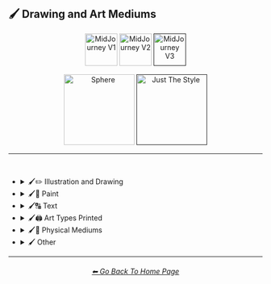 <h2>🖌 Drawing and Art Mediums</h2>

<div align="center">

[<img src="https://github.com/willwulfken/MidJourney-Styles-and-Keywords-Reference/blob/main/Images/Repo_Parts/Buttons/version_button/button_version_MJV1_inactive.png?raw=true" alt="MidJourney V1" height="64" />](https://github.com/willwulfken/MidJourney-Styles-and-Keywords-Reference/blob/main/Pages/MJ_V1/Style_Pages/Drawing_and_Art_Mediums.md)
[<img src="https://github.com/willwulfken/MidJourney-Styles-and-Keywords-Reference/blob/main/Images/Repo_Parts/Buttons/version_button/button_version_MJV2_inactive.png?raw=true" alt="MidJourney V2" height="64" />](https://github.com/willwulfken/MidJourney-Styles-and-Keywords-Reference/blob/main/Pages/MJ_V2/Style_Pages/Drawing_and_Art_Mediums.md)
[<img src="https://github.com/willwulfken/MidJourney-Styles-and-Keywords-Reference/blob/main/Images/Repo_Parts/Buttons/version_button/button_version_MJV3_active.png?raw=true" alt="MidJourney V3" height="64" />]()

[<img src="https://github.com/willwulfken/MidJourney-Styles-and-Keywords-Reference/blob/main/Images/Repo_Parts/Buttons/image_type_button/button_sphere_inactive.png?raw=true" alt="Sphere" width="140.5" />](https://github.com/willwulfken/MidJourney-Styles-and-Keywords-Reference/blob/main/Pages/MJ_V3/Style_Pages/Drawing_and_Art_Mediums.md)
[<img src="https://github.com/willwulfken/MidJourney-Styles-and-Keywords-Reference/blob/main/Images/Repo_Parts/Buttons/image_type_button/button_just_the_style_active.png?raw=true" alt="Just The Style" width="140.5" />]()

</div>

<hr>
<br>


- <details><summary>🖌✏ Illustration and Drawing</summary><p>

  - <details><summary>🖌🖼 Drawing Types</summary><p><div align="center">

	| Sketch | Drawing | Doodle |
	| :-: | :-: | :-: |
	| <img src="https://github.com/willwulfken/MidJourney-Styles-and-Keywords-Reference/blob/main/Images/MJ_V3/MidJourney_Styles/Drawing_and_Art_Mediums/Drawing.png?raw=true" width="256" /> | <img src="https://github.com/willwulfken/MidJourney-Styles-and-Keywords-Reference/blob/main/Images/MJ_V3/MidJourney_Styles/Drawing_and_Art_Mediums/Sketch.png?raw=true" width="256" /> | <img src="https://github.com/willwulfken/MidJourney-Styles-and-Keywords-Reference/blob/main/Images/MJ_V3/MidJourney_Styles/Drawing_and_Art_Mediums/Doodle.png?raw=true" width="256" /> |
	
	<br>

	| Hand-Drawn | Hand-Written | Children’s Drawing |
	| :-: | :-: | :-: |
	| <img src="https://github.com/willwulfken/MidJourney-Styles-and-Keywords-Reference/blob/main/Images/MJ_V3/MidJourney_Styles/Drawing_and_Art_Mediums/Hand-Drawn.png?raw=true" width="256" /> | <img src="https://github.com/willwulfken/MidJourney-Styles-and-Keywords-Reference/blob/main/Images/MJ_V3/MidJourney_Styles/Wave_10/Hand-Written.png?raw=true" width="256" /> | <img src="https://github.com/willwulfken/MidJourney-Styles-and-Keywords-Reference/blob/main/Images/MJ_V3/MidJourney_Styles/Drawing_and_Art_Mediums/Childrens_Drawing.png?raw=true" width="256" /> |
	
	<br>

	| Masterpiece |
	| :-: |
	| <img src="https://github.com/willwulfken/MidJourney-Styles-and-Keywords-Reference/blob/main/Images/MJ_V3/MidJourney_Styles/Drawing_and_Art_Mediums/Masterpiece.png?raw=true" width="256" /> |

	<br>

	| Dot Art | Pointillism | Stipple |
	| :-: | :-: | :-: |
	| <img src="https://github.com/willwulfken/MidJourney-Styles-and-Keywords-Reference/blob/main/Images/MJ_V3/MidJourney_Styles/Drawing_and_Art_Mediums/Dot_Art.png?raw=true" width="256" /> | <img src="https://github.com/willwulfken/MidJourney-Styles-and-Keywords-Reference/blob/main/Images/MJ_V3/MidJourney_Styles/Drawing_and_Art_Mediums/Pointillism.png?raw=true" width="256" /> | <img src="https://github.com/willwulfken/MidJourney-Styles-and-Keywords-Reference/blob/main/Images/MJ_V3/MidJourney_Styles/Drawing_and_Art_Mediums/Stipple.png?raw=true" width="256" /> |
	
	<br>

	| Line Art | Crosshatch |
	| :-: | :-: |
	| <img src="https://github.com/willwulfken/MidJourney-Styles-and-Keywords-Reference/blob/main/Images/MJ_V3/MidJourney_Styles/Drawing_and_Art_Mediums/Line_Art.png?raw=true" width="256" /> | <img src="https://github.com/willwulfken/MidJourney-Styles-and-Keywords-Reference/blob/main/Images/MJ_V3/MidJourney_Styles/Drawing_and_Art_Mediums/Crosshatch.png?raw=true" width="256" /> |
	
	<br>

	| Figure Drawing | Caricature |
	| :-: | :-: |
	| <img src="https://github.com/willwulfken/MidJourney-Styles-and-Keywords-Reference/blob/main/Images/MJ_V3/MidJourney_Styles/Drawing_and_Art_Mediums/Figure_drawing.png?raw=true" width="256" /> | <img src="https://github.com/willwulfken/MidJourney-Styles-and-Keywords-Reference/blob/main/Images/MJ_V3/MidJourney_Styles/Wave_11/Caricature.png?raw=true" width="256" /> |

	<br>

	| Illustration | Storybook Illustration | Illustrated-Booklet |
	| :-: | :-: | :-: |
	| <img src="https://github.com/willwulfken/MidJourney-Styles-and-Keywords-Reference/blob/main/Images/MJ_V3/MidJourney_Styles/Drawing_and_Art_Mediums/Illustration.png?raw=true" width="256" /> | <img src="https://github.com/willwulfken/MidJourney-Styles-and-Keywords-Reference/blob/main/Images/MJ_V3/MidJourney_Styles/Drawing_and_Art_Mediums/Storybook_Illustration.png?raw=true" width="256" /> | <img src="https://github.com/willwulfken/MidJourney-Styles-and-Keywords-Reference/blob/main/Images/MJ_V3/MidJourney_Styles/Drawing_and_Art_Mediums/Illustrated-Booklet.png?raw=true" width="256" /> |

	<br>

	| Whimsical Illustration |
	| :-: |
	| <img src="https://github.com/willwulfken/MidJourney-Styles-and-Keywords-Reference/blob/main/Images/MJ_V3/MidJourney_Styles/Wave_10/Whimsical_Illustration.png?raw=true" width="256" /> |
	
	<br>

	| Assembly Drawing | Anatomical Drawing | Illuminated Manuscript |
	| :-: | :-: | :-: |
	| <img src="https://github.com/willwulfken/MidJourney-Styles-and-Keywords-Reference/blob/main/Images/MJ_V3/MidJourney_Styles/Drawing_and_Art_Mediums/Assembly_Drawing.png?raw=true" width="256" /> | <img src="https://github.com/willwulfken/MidJourney-Styles-and-Keywords-Reference/blob/main/Images/MJ_V3/MidJourney_Styles/Drawing_and_Art_Mediums/Anatomical_Drawing.png?raw=true" width="256" /> | <img src="https://github.com/willwulfken/MidJourney-Styles-and-Keywords-Reference/blob/main/Images/MJ_V3/MidJourney_Styles/Drawing_and_Art_Mediums/Illuminated_Manuscript.png?raw=true" width="256" /> |
	
	<br>

	| Visual Novel | Graphic Novel | Cartographic |
	| :-: | :-: | :-: |
	| <img src="https://github.com/willwulfken/MidJourney-Styles-and-Keywords-Reference/blob/main/Images/MJ_V3/MidJourney_Styles/Drawing_and_Art_Mediums/Visual_Novel.png?raw=true" width="256" /> | <img src="https://github.com/willwulfken/MidJourney-Styles-and-Keywords-Reference/blob/main/Images/MJ_V3/MidJourney_Styles/Drawing_and_Art_Mediums/Graphic_Novel.png?raw=true" width="256" /> | <img src="https://github.com/willwulfken/MidJourney-Styles-and-Keywords-Reference/blob/main/Images/MJ_V3/MidJourney_Styles/Drawing_and_Art_Mediums/Cartographic.png?raw=true" width="256" /> |

	</div></p></details>


  - <details><summary>🖌✏ Pencil and Graphite</summary><p><div align="center">

	| Pencil Art | Graphite | Charcoal Art |
	| :-: | :-: | :-: |
	| <img src="https://github.com/willwulfken/MidJourney-Styles-and-Keywords-Reference/blob/main/Images/MJ_V3/MidJourney_Styles/Drawing_and_Art_Mediums/Pencil_Art.png?raw=true" width="256" /> | <img src="https://github.com/willwulfken/MidJourney-Styles-and-Keywords-Reference/blob/main/Images/MJ_V3/MidJourney_Styles/Drawing_and_Art_Mediums/Graphite.png?raw=true" width="256" /> | <img src="https://github.com/willwulfken/MidJourney-Styles-and-Keywords-Reference/blob/main/Images/MJ_V3/MidJourney_Styles/Drawing_and_Art_Mediums/Charcoal_Art.png?raw=true" width="256" /> |
	
	<br>
	
	| Colored Pencil | Grease Pencil |
	| :-: | :-: |
	| <img src="https://github.com/willwulfken/MidJourney-Styles-and-Keywords-Reference/blob/main/Images/MJ_V3/MidJourney_Styles/Drawing_and_Art_Mediums/Colored_Pencil.png?raw=true" width="256" /> | <img src="https://github.com/willwulfken/MidJourney-Styles-and-Keywords-Reference/blob/main/Images/MJ_V3/MidJourney_Styles/Wave_11/Grease_Pencil.png?raw=true" width="256" /> |

	</div></p></details>


  - <details><summary>🖌🖊 Ink</summary><p><div align="center">

	| Ink | Calligraphy | Ballpoint Pen |
	| :-: | :-: | :-: |
	| <img src="https://github.com/willwulfken/MidJourney-Styles-and-Keywords-Reference/blob/main/Images/MJ_V3/MidJourney_Styles/Drawing_and_Art_Mediums/Ink.png?raw=true" width="256" /> | <img src="https://github.com/willwulfken/MidJourney-Styles-and-Keywords-Reference/blob/main/Images/MJ_V3/MidJourney_Styles/Drawing_and_Art_Mediums/Calligraphy.png?raw=true" width="256" /> | <img src="https://github.com/willwulfken/MidJourney-Styles-and-Keywords-Reference/blob/main/Images/MJ_V3/MidJourney_Styles/Drawing_and_Art_Mediums/Ballpoint_Pen.png?raw=true" width="256" /> |
	
	<br>
	
	| Fountain Pen | Fountain Pen Art | Gel Pen |
	| :-: | :-: | :-: |
	| <img src="https://github.com/willwulfken/MidJourney-Styles-and-Keywords-Reference/blob/main/Images/MJ_V3/MidJourney_Styles/Drawing_and_Art_Mediums/Fountain_Pen.png?raw=true" width="256" /> | <img src="https://github.com/willwulfken/MidJourney-Styles-and-Keywords-Reference/blob/main/Images/MJ_V3/MidJourney_Styles/Drawing_and_Art_Mediums/Fountain_Pen_Art.png?raw=true" width="256" /> | <img src="https://github.com/willwulfken/MidJourney-Styles-and-Keywords-Reference/blob/main/Images/MJ_V3/MidJourney_Styles/Drawing_and_Art_Mediums/Gel_Pen.png?raw=true" width="256" /> |
	
	<br>

	| Conductive Ink | Flexographic Ink |
	| :-: | :-: |
	| <img src="https://github.com/willwulfken/MidJourney-Styles-and-Keywords-Reference/blob/main/Images/MJ_V3/MidJourney_Styles/Wave_11/Conductive_Ink.png?raw=true" width="256" /> | <img src="https://github.com/willwulfken/MidJourney-Styles-and-Keywords-Reference/blob/main/Images/MJ_V3/MidJourney_Styles/Wave_11/Flexographic_Ink.png?raw=true" width="256" /> |
	
	<br>
	
	| India Ink | Iron Gall Ink |
	| :-: | :-: |
	| <img src="https://github.com/willwulfken/MidJourney-Styles-and-Keywords-Reference/blob/main/Images/MJ_V3/MidJourney_Styles/Wave_11/India_Ink.png?raw=true" width="256" /> | <img src="https://github.com/willwulfken/MidJourney-Styles-and-Keywords-Reference/blob/main/Images/MJ_V3/MidJourney_Styles/Wave_11/Iron_Gall_Ink.png?raw=true" width="256" /> |
	
	<br>
	
	| Grease Pen | Marker Art |
	| :-: | :-: |
	| <img src="https://github.com/willwulfken/MidJourney-Styles-and-Keywords-Reference/blob/main/Images/MJ_V3/MidJourney_Styles/Wave_11/Grease_Pen.png?raw=true" width="256" /> | <img src="https://github.com/willwulfken/MidJourney-Styles-and-Keywords-Reference/blob/main/Images/MJ_V3/MidJourney_Styles/Drawing_and_Art_Mediums/Marker_Art.png?raw=true" width="256" /> |

	<br>
	
	| Dry-Erase Marker | Wet-Erase Marker | Whiteboard |
	| :-: | :-: | :-: |
	| <img src="https://github.com/willwulfken/MidJourney-Styles-and-Keywords-Reference/blob/main/Images/MJ_V3/MidJourney_Styles/Drawing_and_Art_Mediums/Dry-Erase_Marker.png?raw=true" width="256" /> | <img src="https://github.com/willwulfken/MidJourney-Styles-and-Keywords-Reference/blob/main/Images/MJ_V3/MidJourney_Styles/Drawing_and_Art_Mediums/Wet-Erase_Marker.png?raw=true" width="256" /> | <img src="https://github.com/willwulfken/MidJourney-Styles-and-Keywords-Reference/blob/main/Images/MJ_V3/MidJourney_Styles/Drawing_and_Art_Mediums/Whiteboard.png?raw=true" width="256" /> |

	</div></p></details>


  - <details><summary>🖌🖍 Crayon, Chalk, and Pastel</summary><p><div align="center">

	| Crayon | Chalk | Pastel Art |
	| :-: | :-: | :-: |
	| <img src="https://github.com/willwulfken/MidJourney-Styles-and-Keywords-Reference/blob/main/Images/MJ_V3/MidJourney_Styles/Drawing_and_Art_Mediums/Crayon.png?raw=true" width="256" /> | <img src="https://github.com/willwulfken/MidJourney-Styles-and-Keywords-Reference/blob/main/Images/MJ_V3/MidJourney_Styles/Drawing_and_Art_Mediums/Chalk.png?raw=true" width="256" /> | <img src="https://github.com/willwulfken/MidJourney-Styles-and-Keywords-Reference/blob/main/Images/MJ_V3/MidJourney_Styles/Drawing_and_Art_Mediums/Pastel_Art.png?raw=true" width="256" /> |
	
	<br>
	
	| Blackboard | Chalkboard | Conte |
	| :-: | :-: | :-: |
	| <img src="https://github.com/willwulfken/MidJourney-Styles-and-Keywords-Reference/blob/main/Images/MJ_V3/MidJourney_Styles/Drawing_and_Art_Mediums/Blackboard.png?raw=true" width="256" /> | <img src="https://github.com/willwulfken/MidJourney-Styles-and-Keywords-Reference/blob/main/Images/MJ_V3/MidJourney_Styles/Drawing_and_Art_Mediums/Chalkboard.png?raw=true" width="256" /> | <img src="https://github.com/willwulfken/MidJourney-Styles-and-Keywords-Reference/blob/main/Images/MJ_V3/MidJourney_Styles/Drawing_and_Art_Mediums/Conte.png?raw=true" width="256" /> |

	</div></p></details>

  </p></details>


- <details><summary>🖌🎨 Paint</summary><p>

  - <details><summary>🖌🖼 Painting Types</summary><p><div align="center">

	| Painting | Canvas | Hard Edge Painting |
	| :-: | :-: | :-: |
	| <img src="https://github.com/willwulfken/MidJourney-Styles-and-Keywords-Reference/blob/main/Images/MJ_V3/MidJourney_Styles/Drawing_and_Art_Mediums/Painting.png?raw=true" width="256" /> | <img src="https://github.com/willwulfken/MidJourney-Styles-and-Keywords-Reference/blob/main/Images/MJ_V3/MidJourney_Styles/Drawing_and_Art_Mediums/Canvas.png?raw=true" width="256" /> | <img src="https://github.com/willwulfken/MidJourney-Styles-and-Keywords-Reference/blob/main/Images/MJ_V3/MidJourney_Styles/Drawing_and_Art_Mediums/Hard_Edge_Painting.png?raw=true" width="256" /> |
	
	<br>

	| Detailed Painting | Speedpainting | Faux Painting |
	| :-: | :-: | :-: |
	| <img src="https://github.com/willwulfken/MidJourney-Styles-and-Keywords-Reference/blob/main/Images/MJ_V3/MidJourney_Styles/Drawing_and_Art_Mediums/Detailed_Painting.png?raw=true" width="256" /> | <img src="https://github.com/willwulfken/MidJourney-Styles-and-Keywords-Reference/blob/main/Images/MJ_V3/MidJourney_Styles/Drawing_and_Art_Mediums/Speedpainting.png?raw=true" width="256" /> | <img src="https://github.com/willwulfken/MidJourney-Styles-and-Keywords-Reference/blob/main/Images/MJ_V3/MidJourney_Styles/Drawing_and_Art_Mediums/Faux_Painting.png?raw=true" width="256" /> |

	<br>

	| Color Field Painting | Still-Life | Scroll Painting |
	| :-: | :-: | :-: |
	| <img src="https://github.com/willwulfken/MidJourney-Styles-and-Keywords-Reference/blob/main/Images/MJ_V3/MidJourney_Styles/Drawing_and_Art_Mediums/Color_Field_Painting.png?raw=true" width="256" /> | <img src="https://github.com/willwulfken/MidJourney-Styles-and-Keywords-Reference/blob/main/Images/MJ_V3/MidJourney_Styles/Drawing_and_Art_Mediums/Still-Life.png?raw=true" width="256" /> | <img src="https://github.com/willwulfken/MidJourney-Styles-and-Keywords-Reference/blob/main/Images/MJ_V3/MidJourney_Styles/Drawing_and_Art_Mediums/Scroll_Painting.png?raw=true" width="256" /> |
	
	<br>

	| Fine Art | Modern Art |
	| :-: | :-: |
	| <img src="https://github.com/willwulfken/MidJourney-Styles-and-Keywords-Reference/blob/main/Images/MJ_V3/MidJourney_Styles/Drawing_and_Art_Mediums/Fine_Art.png?raw=true" width="256" /> | <img src="https://github.com/willwulfken/MidJourney-Styles-and-Keywords-Reference/blob/main/Images/MJ_V3/MidJourney_Styles/Drawing_and_Art_Mediums/Modern_Art.png?raw=true" width="256" /> |
	
		
	<br>

	| Brushwork | Paintwork |
	| :-: | :-: |
	| <img src="https://github.com/willwulfken/MidJourney-Styles-and-Keywords-Reference/blob/main/Images/MJ_V3/MidJourney_Styles/Drawing_and_Art_Mediums/Brushwork.png?raw=true" width="256" /> | <img src="https://github.com/willwulfken/MidJourney-Styles-and-Keywords-Reference/blob/main/Images/MJ_V3/MidJourney_Styles/Wave_12/Paintwork.png?raw=true" width="256" /> |

	<br>

	| Matte Painting | Encaustic Painting | Gond Painting |
	| :-: | :-: | :-: |
	| <img src="https://github.com/willwulfken/MidJourney-Styles-and-Keywords-Reference/blob/main/Images/MJ_V3/MidJourney_Styles/Wave_10/Matte_Painting.png?raw=true" width="256" /> | <img src="https://github.com/willwulfken/MidJourney-Styles-and-Keywords-Reference/blob/main/Images/MJ_V3/MidJourney_Styles/Wave_11/Encaustic_Painting.png?raw=true" width="256" /> | <img src="https://github.com/willwulfken/MidJourney-Styles-and-Keywords-Reference/blob/main/Images/MJ_V3/MidJourney_Styles/Wave_11/Gond_Painting.png?raw=true" width="256" /> |
	
	<br>

	| Chinese Painting | Ancient Roman Painting | Romanesque Painting |
	| :-: | :-: | :-: |
	| <img src="https://github.com/willwulfken/MidJourney-Styles-and-Keywords-Reference/blob/main/Images/MJ_V3/MidJourney_Styles/Drawing_and_Art_Mediums/Chinese_Painting.png?raw=true" width="256" /> | <img src="https://github.com/willwulfken/MidJourney-Styles-and-Keywords-Reference/blob/main/Images/MJ_V3/MidJourney_Styles/Wave_12/Ancient_Roman_Painting.png?raw=true" width="256" /> | <img src="https://github.com/willwulfken/MidJourney-Styles-and-Keywords-Reference/blob/main/Images/MJ_V3/MidJourney_Styles/Wave_12/Romanesque_Painting.png?raw=true" width="256" /> |

	<br>

	| Tibetan Painting | Warli Painting | Fayum Portrait |
	| :-: | :-: | :-: |
	| <img src="https://github.com/willwulfken/MidJourney-Styles-and-Keywords-Reference/blob/main/Images/MJ_V3/MidJourney_Styles/Drawing_and_Art_Mediums/Tibetan_Painting.png?raw=true" width="256" /> | <img src="https://github.com/willwulfken/MidJourney-Styles-and-Keywords-Reference/blob/main/Images/MJ_V3/MidJourney_Styles/Wave_11/Warli_Painting.png?raw=true" width="256" /> | <img src="https://github.com/willwulfken/MidJourney-Styles-and-Keywords-Reference/blob/main/Images/MJ_V3/MidJourney_Styles/Wave_12/Fayum_Portrait.png?raw=true" width="256" /> |
	
	<br>

	| Paper-Marbling | Hydro-Dipping | Hydrodipped |
	| :-: | :-: | :-: |
	| <img src="https://github.com/willwulfken/MidJourney-Styles-and-Keywords-Reference/blob/main/Images/MJ_V3/MidJourney_Styles/Drawing_and_Art_Mediums/Paper-Marbling.png?raw=true" width="256" /> | <img src="https://github.com/willwulfken/MidJourney-Styles-and-Keywords-Reference/blob/main/Images/MJ_V3/MidJourney_Styles/Drawing_and_Art_Mediums/Hydro-Dipping.png?raw=true" width="256" /> | <img src="https://github.com/willwulfken/MidJourney-Styles-and-Keywords-Reference/blob/main/Images/MJ_V3/MidJourney_Styles/Drawing_and_Art_Mediums/Hydrodipped.png?raw=true" width="256" /> |

	<br>
	
	| Artwork | Mural | Street Art |
	| :-: | :-: | :-: |
	| <img src="https://github.com/willwulfken/MidJourney-Styles-and-Keywords-Reference/blob/main/Images/MJ_V3/MidJourney_Styles/Drawing_and_Art_Mediums/Artwork.png?raw=true" width="256" /> | <img src="https://github.com/willwulfken/MidJourney-Styles-and-Keywords-Reference/blob/main/Images/MJ_V3/MidJourney_Styles/Drawing_and_Art_Mediums/Mural.png?raw=true" width="256" /> | <img src="https://github.com/willwulfken/MidJourney-Styles-and-Keywords-Reference/blob/main/Images/MJ_V3/MidJourney_Styles/Drawing_and_Art_Mediums/Street_Art.png?raw=true" width="256" /> |
	
	<br>
	
	| Cave Art | Rock Art | Sandpainting |
	| :-: | :-: | :-: |
	| <img src="https://github.com/willwulfken/MidJourney-Styles-and-Keywords-Reference/blob/main/Images/MJ_V3/MidJourney_Styles/Drawing_and_Art_Mediums/Rock_Art.png?raw=true" width="256" /> | <img src="https://github.com/willwulfken/MidJourney-Styles-and-Keywords-Reference/blob/main/Images/MJ_V3/MidJourney_Styles/Drawing_and_Art_Mediums/Cave_Art.png?raw=true" width="256" /> | <img src="https://github.com/willwulfken/MidJourney-Styles-and-Keywords-Reference/blob/main/Images/MJ_V3/MidJourney_Styles/Drawing_and_Art_Mediums/Sandpainting.png?raw=true" width="256" /> |

	<br>
	
	| Easter Egg | Egg Decorating |
	| :-: | :-: |
	| <img src="https://github.com/willwulfken/MidJourney-Styles-and-Keywords-Reference/blob/main/Images/MJ_V3/MidJourney_Styles/Drawing_and_Art_Mediums/Easter_Egg.png?raw=true" width="256" /> | <img src="https://github.com/willwulfken/MidJourney-Styles-and-Keywords-Reference/blob/main/Images/MJ_V3/MidJourney_Styles/Drawing_and_Art_Mediums/Egg_Decorating.png?raw=true" width="256" /> |

	</div></p></details>


  - <details><summary>🖌🎨 Paint Types</summary><p><div align="center">

	| Paint | Oil Paint | Tempera Paint |
	| :-: | :-: | :-: |
	| <img src="https://github.com/willwulfken/MidJourney-Styles-and-Keywords-Reference/blob/main/Images/MJ_V3/MidJourney_Styles/Drawing_and_Art_Mediums/Paint.png?raw=true" width="256" /> | <img src="https://github.com/willwulfken/MidJourney-Styles-and-Keywords-Reference/blob/main/Images/MJ_V3/MidJourney_Styles/Drawing_and_Art_Mediums/Oil_Paint.png?raw=true" width="256" /> | <img src="https://github.com/willwulfken/MidJourney-Styles-and-Keywords-Reference/blob/main/Images/MJ_V3/MidJourney_Styles/Drawing_and_Art_Mediums/Tempera_Paint.png?raw=true" width="256" /> |
	
	<br>
	
	| Acrylic Paint | Gouache Paint | Watercolor |
	| :-: | :-: | :-: |
	| <img src="https://github.com/willwulfken/MidJourney-Styles-and-Keywords-Reference/blob/main/Images/MJ_V3/MidJourney_Styles/Drawing_and_Art_Mediums/Acrylic_Paint.png?raw=true" width="256" /> | <img src="https://github.com/willwulfken/MidJourney-Styles-and-Keywords-Reference/blob/main/Images/MJ_V3/MidJourney_Styles/Drawing_and_Art_Mediums/Gouache_Paint.png?raw=true" width="256" /> | <img src="https://github.com/willwulfken/MidJourney-Styles-and-Keywords-Reference/blob/main/Images/MJ_V3/MidJourney_Styles/Drawing_and_Art_Mediums/Watercolor.png?raw=true" width="256" /> |
	
	<br>

	| Wet Paint | Dripping Paint | Splatter Paint |
	| :-: | :-: | :-: |
	| <img src="https://github.com/willwulfken/MidJourney-Styles-and-Keywords-Reference/blob/main/Images/MJ_V3/MidJourney_Styles/Drawing_and_Art_Mediums/Wet_Paint.png?raw=true" width="256" /> | <img src="https://github.com/willwulfken/MidJourney-Styles-and-Keywords-Reference/blob/main/Images/MJ_V3/MidJourney_Styles/Drawing_and_Art_Mediums/Dripping_Paint.png?raw=true" width="256" /> | <img src="https://github.com/willwulfken/MidJourney-Styles-and-Keywords-Reference/blob/main/Images/MJ_V3/MidJourney_Styles/Drawing_and_Art_Mediums/Splatter_Paint.png?raw=true" width="256" /> |
	
	<br>

	| Graffiti | Stencil Graffiti | Graffiti Tag |
	| :-: | :-: | :-: |
	| <img src="https://github.com/willwulfken/MidJourney-Styles-and-Keywords-Reference/blob/main/Images/MJ_V3/MidJourney_Styles/Drawing_and_Art_Mediums/Graffiti.png?raw=true" width="256" /> | <img src="https://github.com/willwulfken/MidJourney-Styles-and-Keywords-Reference/blob/main/Images/MJ_V3/MidJourney_Styles/Drawing_and_Art_Mediums/Stencil_Graffiti.png?raw=true" width="256" /> | <img src="https://github.com/willwulfken/MidJourney-Styles-and-Keywords-Reference/blob/main/Images/MJ_V3/MidJourney_Styles/Wave_10/Graffiti_Tag.png?raw=true" width="256" /> |

	<br>

	| Airbrush | 1980s Airbrush Art | Puffy Paint |
	| :-: | :-: | :-: |
	| <img src="https://github.com/willwulfken/MidJourney-Styles-and-Keywords-Reference/blob/main/Images/MJ_V3/MidJourney_Styles/Drawing_and_Art_Mediums/Airbrush.png?raw=true" width="256" /> | <img src="https://github.com/willwulfken/MidJourney-Styles-and-Keywords-Reference/blob/main/Images/MJ_V3/MidJourney_Styles/Drawing_and_Art_Mediums/1980s_Airbrush_Art.png?raw=true" width="256" /> | <img src="https://github.com/willwulfken/MidJourney-Styles-and-Keywords-Reference/blob/main/Images/MJ_V3/MidJourney_Styles/Drawing_and_Art_Mediums/Puffy_Paint.png?raw=true" width="256" /> |
	
	<br>
	
	| Spray | Spray Paint | Glass Paint |
	| :-: | :-: | :-: |
	| <img src="https://github.com/willwulfken/MidJourney-Styles-and-Keywords-Reference/blob/main/Images/MJ_V3/MidJourney_Styles/Drawing_and_Art_Mediums/Spray.png?raw=true" width="256" /> | <img src="https://github.com/willwulfken/MidJourney-Styles-and-Keywords-Reference/blob/main/Images/MJ_V3/MidJourney_Styles/Drawing_and_Art_Mediums/Spray_Paint.png?raw=true" width="256" /> | <img src="https://github.com/willwulfken/MidJourney-Styles-and-Keywords-Reference/blob/main/Images/MJ_V3/MidJourney_Styles/Drawing_and_Art_Mediums/Glass_Paint.png?raw=true" width="256" /> |
	
	<br>

	| Blacklight Paint | Casein Paint | Coffee Paint |
	| :-: | :-: | :-: |
	| <img src="https://github.com/willwulfken/MidJourney-Styles-and-Keywords-Reference/blob/main/Images/MJ_V3/MidJourney_Styles/Wave_11/Blacklight_Paint.png?raw=true" width="256" /> | <img src="https://github.com/willwulfken/MidJourney-Styles-and-Keywords-Reference/blob/main/Images/MJ_V3/MidJourney_Styles/Wave_11/Casein_Paint.png?raw=true" width="256" /> | <img src="https://github.com/willwulfken/MidJourney-Styles-and-Keywords-Reference/blob/main/Images/MJ_V3/MidJourney_Styles/Drawing_and_Art_Mediums/Coffee_Paint.png?raw=true" width="256" /> |

	</div></p></details>

  </p></details>


- <details><summary>🖌🔠 Text</summary><p><div align="center">

	| Text | Typeface | Font |
	| :-: | :-: | :-: |
	| <img src="https://github.com/willwulfken/MidJourney-Styles-and-Keywords-Reference/blob/main/Images/MJ_V3/MidJourney_Styles/Drawing_and_Art_Mediums/Text.png?raw=true" width="256" /> | <img src="https://github.com/willwulfken/MidJourney-Styles-and-Keywords-Reference/blob/main/Images/MJ_V3/MidJourney_Styles/Drawing_and_Art_Mediums/Typeface.png?raw=true" width="256" /> | <img src="https://github.com/willwulfken/MidJourney-Styles-and-Keywords-Reference/blob/main/Images/MJ_V3/MidJourney_Styles/Drawing_and_Art_Mediums/Font.png?raw=true" width="256" /> |

	<br>

	| Letters | Written Letters | Written Letters "Hello" |
	| :-: | :-: | :-: |
	| <img src="https://github.com/willwulfken/MidJourney-Styles-and-Keywords-Reference/blob/main/Images/MJ_V3/MidJourney_Styles/Drawing_and_Art_Mediums/Letters.png?raw=true" width="256" /> | <img src="https://github.com/willwulfken/MidJourney-Styles-and-Keywords-Reference/blob/main/Images/MJ_V3/MidJourney_Styles/Drawing_and_Art_Mediums/Written_Letters.png?raw=true" width="256" /> | <img src="https://github.com/willwulfken/MidJourney-Styles-and-Keywords-Reference/blob/main/Images/MJ_V3/MidJourney_Styles/Drawing_and_Art_Mediums/Written_Letters_''Hello''.png?raw=true" width="256" /> |
	
	<br>
	
	| Written Words | Written Words "Hello" |
	| :-: | :-: |
	| <img src="https://github.com/willwulfken/MidJourney-Styles-and-Keywords-Reference/blob/main/Images/MJ_V3/MidJourney_Styles/Drawing_and_Art_Mediums/Written_Words.png?raw=true" width="256" /> | <img src="https://github.com/willwulfken/MidJourney-Styles-and-Keywords-Reference/blob/main/Images/MJ_V3/MidJourney_Styles/Drawing_and_Art_Mediums/Written_Words_''Hello''.png?raw=true" width="256" /> |
	
	<br>
	
	| Words | Words "Hello" |
	| :-: | :-: |
	| <img src="https://github.com/willwulfken/MidJourney-Styles-and-Keywords-Reference/blob/main/Images/MJ_V3/MidJourney_Styles/Drawing_and_Art_Mediums/Words.png?raw=true" width="256" /> | <img src="https://github.com/willwulfken/MidJourney-Styles-and-Keywords-Reference/blob/main/Images/MJ_V3/MidJourney_Styles/Drawing_and_Art_Mediums/Words_''Hello''.png?raw=true" width="256" /> |
	
	<br>
	
	| Lexemes | Lexemes "Hello" | Graphemes |
	| :-: | :-: | :-: |
	| <img src="https://github.com/willwulfken/MidJourney-Styles-and-Keywords-Reference/blob/main/Images/MJ_V3/MidJourney_Styles/Drawing_and_Art_Mediums/Lexemes.png?raw=true" width="256" /> | <img src="https://github.com/willwulfken/MidJourney-Styles-and-Keywords-Reference/blob/main/Images/MJ_V3/MidJourney_Styles/Drawing_and_Art_Mediums/Lexemes_''Hello''.png?raw=true" width="256" /> | <img src="https://github.com/willwulfken/MidJourney-Styles-and-Keywords-Reference/blob/main/Images/MJ_V3/MidJourney_Styles/Drawing_and_Art_Mediums/Graphemes.png?raw=true" width="256" /> |

	<br>
	
	| Says | Says Hello | Says "Hello" |
	| :-: | :-: | :-: |
	| <img src="https://github.com/willwulfken/MidJourney-Styles-and-Keywords-Reference/blob/main/Images/MJ_V3/MidJourney_Styles/Drawing_and_Art_Mediums/Says.png?raw=true" width="256" /> | <img src="https://github.com/willwulfken/MidJourney-Styles-and-Keywords-Reference/blob/main/Images/MJ_V3/MidJourney_Styles/Drawing_and_Art_Mediums/Says_Hello.png?raw=true" width="256" /> | <img src="https://github.com/willwulfken/MidJourney-Styles-and-Keywords-Reference/blob/main/Images/MJ_V3/MidJourney_Styles/Drawing_and_Art_Mediums/Says_''Hello''.png?raw=true" width="256" /> |
	
	<br>
	
	| Says 'Hello' | Caption | Caption "Hello" |
	| :-: | :-: | :-: |
	| <img src="https://github.com/willwulfken/MidJourney-Styles-and-Keywords-Reference/blob/main/Images/MJ_V3/MidJourney_Styles/Drawing_and_Art_Mediums/Says_'Hello'.png?raw=true" width="256" /> | <img src="https://github.com/willwulfken/MidJourney-Styles-and-Keywords-Reference/blob/main/Images/MJ_V3/MidJourney_Styles/Drawing_and_Art_Mediums/Caption.png?raw=true" width="256" /> | <img src="https://github.com/willwulfken/MidJourney-Styles-and-Keywords-Reference/blob/main/Images/MJ_V3/MidJourney_Styles/Drawing_and_Art_Mediums/Caption_''Hello''.png?raw=true" width="256" /> |

	</div></p></details>


- <details><summary>🖌🖨 Art Types Printed</summary><p><div align="center">

	| Print | Printed | 3D Printed |
	| :-: | :-: | :-: |
	| <img src="https://github.com/willwulfken/MidJourney-Styles-and-Keywords-Reference/blob/main/Images/MJ_V3/MidJourney_Styles/Wave_11/Print.png?raw=true" width="256" /> | <img src="https://github.com/willwulfken/MidJourney-Styles-and-Keywords-Reference/blob/main/Images/MJ_V3/MidJourney_Styles/Wave_11/Printed.png?raw=true" width="256" /> | <img src="https://github.com/willwulfken/MidJourney-Styles-and-Keywords-Reference/blob/main/Images/MJ_V3/MidJourney_Styles/Wave_11/3D_Printed.png?raw=true" width="256" /> |

	<br>

	| Inkjet Printed | Laser Printed |
	| :-: | :-: |
	| <img src="https://github.com/willwulfken/MidJourney-Styles-and-Keywords-Reference/blob/main/Images/MJ_V3/MidJourney_Styles/Wave_11/Inkjet_Printed.png?raw=true" width="256" /> | <img src="https://github.com/willwulfken/MidJourney-Styles-and-Keywords-Reference/blob/main/Images/MJ_V3/MidJourney_Styles/Wave_11/Laser_Printed.png?raw=true" width="256" /> |

	<br>

	| Digital Art | Concept Art | Logo |
	| :-: | :-: | :-: |
	| <img src="https://github.com/willwulfken/MidJourney-Styles-and-Keywords-Reference/blob/main/Images/MJ_V3/MidJourney_Styles/Drawing_and_Art_Mediums/Digital_Art.png?raw=true" width="256" /> | <img src="https://github.com/willwulfken/MidJourney-Styles-and-Keywords-Reference/blob/main/Images/MJ_V3/MidJourney_Styles/Drawing_and_Art_Mediums/Concept_Art.png?raw=true" width="256" /> | <img src="https://github.com/willwulfken/MidJourney-Styles-and-Keywords-Reference/blob/main/Images/MJ_V3/MidJourney_Styles/Drawing_and_Art_Mediums/Logo.png?raw=true" width="256" /> |
	
	<br>
	
	| Stamp | Postage Stamp | Business Card |
	| :-: | :-: | :-: |
	| <img src="https://github.com/willwulfken/MidJourney-Styles-and-Keywords-Reference/blob/main/Images/MJ_V3/MidJourney_Styles/Drawing_and_Art_Mediums/Stamp.png?raw=true" width="256" /> | <img src="https://github.com/willwulfken/MidJourney-Styles-and-Keywords-Reference/blob/main/Images/MJ_V3/MidJourney_Styles/Drawing_and_Art_Mediums/Postage_Stamp.png?raw=true" width="256" /> | <img src="https://github.com/willwulfken/MidJourney-Styles-and-Keywords-Reference/blob/main/Images/MJ_V3/MidJourney_Styles/Drawing_and_Art_Mediums/Business_Card.png?raw=true" width="256" /> |
	
	<br>
	
	| Booklet | Magazine | Comic Book |
	| :-: | :-: | :-: |
	| <img src="https://github.com/willwulfken/MidJourney-Styles-and-Keywords-Reference/blob/main/Images/MJ_V3/MidJourney_Styles/Drawing_and_Art_Mediums/Booklet.png?raw=true" width="256" /> | <img src="https://github.com/willwulfken/MidJourney-Styles-and-Keywords-Reference/blob/main/Images/MJ_V3/MidJourney_Styles/Drawing_and_Art_Mediums/Magazine.png?raw=true" width="256" /> | <img src="https://github.com/willwulfken/MidJourney-Styles-and-Keywords-Reference/blob/main/Images/MJ_V3/MidJourney_Styles/Drawing_and_Art_Mediums/Comic_Book.png?raw=true" width="256" /> |
	
	<br>
	
	| Pop-up Book | Kids Book | Album Art |
	| :-: | :-: | :-: |
	| <img src="https://github.com/willwulfken/MidJourney-Styles-and-Keywords-Reference/blob/main/Images/MJ_V3/MidJourney_Styles/Drawing_and_Art_Mediums/Pop-up_Book.png?raw=true" width="256" /> | <img src="https://github.com/willwulfken/MidJourney-Styles-and-Keywords-Reference/blob/main/Images/MJ_V3/MidJourney_Styles/Wave_10/Kids_Book.png?raw=true" width="256" /> | <img src="https://github.com/willwulfken/MidJourney-Styles-and-Keywords-Reference/blob/main/Images/MJ_V3/MidJourney_Styles/Drawing_and_Art_Mediums/Album_Art.png?raw=true" width="256" /> |

	<br>

	| Instruction Manual | IKEA Guide |
	| :-: | :-: |
	| <img src="https://github.com/willwulfken/MidJourney-Styles-and-Keywords-Reference/blob/main/Images/MJ_V3/MidJourney_Styles/Drawing_and_Art_Mediums/Instruction_Manual.png?raw=true" width="256" /> | <img src="https://github.com/willwulfken/MidJourney-Styles-and-Keywords-Reference/blob/main/Images/MJ_V3/MidJourney_Styles/Drawing_and_Art_Mediums/IKEA_Guide.png?raw=true" width="256" /> |

	<br>

	| Poster | Movie Poster | Concert Poster |
	| :-: | :-: | :-: |
	| <img src="https://github.com/willwulfken/MidJourney-Styles-and-Keywords-Reference/blob/main/Images/MJ_V3/MidJourney_Styles/Drawing_and_Art_Mediums/Poster.png?raw=true" width="256" /> | <img src="https://github.com/willwulfken/MidJourney-Styles-and-Keywords-Reference/blob/main/Images/MJ_V3/MidJourney_Styles/Drawing_and_Art_Mediums/Movie_Poster.png?raw=true" width="256" /> | <img src="https://github.com/willwulfken/MidJourney-Styles-and-Keywords-Reference/blob/main/Images/MJ_V3/MidJourney_Styles/Drawing_and_Art_Mediums/Concert_Poster.png?raw=true" width="256" /> |
	
	<br>

	| Newspaper | Newsprint |
	| :-: | :-: |
	| <img src="https://github.com/willwulfken/MidJourney-Styles-and-Keywords-Reference/blob/main/Images/MJ_V3/MidJourney_Styles/Drawing_and_Art_Mediums/Newspaper.png?raw=true" width="256" /> | <img src="https://github.com/willwulfken/MidJourney-Styles-and-Keywords-Reference/blob/main/Images/MJ_V3/MidJourney_Styles/Drawing_and_Art_Mediums/Newsprint.png?raw=true" width="256" /> |

	<br>

	| Collage | Photocollage | Fotocollage |
	| :-: | :-: | :-: |
	| <img src="https://github.com/willwulfken/MidJourney-Styles-and-Keywords-Reference/blob/main/Images/MJ_V3/MidJourney_Styles/Drawing_and_Art_Mediums/Collage.png?raw=true" width="256" /> | <img src="https://github.com/willwulfken/MidJourney-Styles-and-Keywords-Reference/blob/main/Images/MJ_V3/MidJourney_Styles/Drawing_and_Art_Mediums/Photocollage.png?raw=true" width="256" /> | <img src="https://github.com/willwulfken/MidJourney-Styles-and-Keywords-Reference/blob/main/Images/MJ_V3/MidJourney_Styles/Drawing_and_Art_Mediums/Fotocollage.png?raw=true" width="256" /> |
	
	<br>
	
	| Risograph | Block Printing | Lithography |
	| :-: | :-: | :-: |
	| <img src="https://github.com/willwulfken/MidJourney-Styles-and-Keywords-Reference/blob/main/Images/MJ_V3/MidJourney_Styles/Drawing_and_Art_Mediums/Risograph.png?raw=true" width="256" /> | <img src="https://github.com/willwulfken/MidJourney-Styles-and-Keywords-Reference/blob/main/Images/MJ_V3/MidJourney_Styles/Drawing_and_Art_Mediums/Block_Printing.png?raw=true" width="256" /> | <img src="https://github.com/willwulfken/MidJourney-Styles-and-Keywords-Reference/blob/main/Images/MJ_V3/MidJourney_Styles/Drawing_and_Art_Mediums/Lithography.png?raw=true" width="256" /> |

	<br>

	| Viscosity Print | Transfer Printing | Flexography |
	| :-: | :-: | :-: |
	| <img src="https://github.com/willwulfken/MidJourney-Styles-and-Keywords-Reference/blob/main/Images/MJ_V3/MidJourney_Styles/Drawing_and_Art_Mediums/Viscosity_Print.png?raw=true" width="256" /> | <img src="https://github.com/willwulfken/MidJourney-Styles-and-Keywords-Reference/blob/main/Images/MJ_V3/MidJourney_Styles/Drawing_and_Art_Mediums/Transfer_Printing.png?raw=true" width="256" /> | <img src="https://github.com/willwulfken/MidJourney-Styles-and-Keywords-Reference/blob/main/Images/MJ_V3/MidJourney_Styles/Drawing_and_Art_Mediums/Flexography.png?raw=true" width="256" /> |

	<br>

	| Bagh Print | Bagru Print |
	| :-: | :-: |
	| <img src="https://github.com/willwulfken/MidJourney-Styles-and-Keywords-Reference/blob/main/Images/MJ_V3/MidJourney_Styles/Drawing_and_Art_Mediums/Bagh_Print.png?raw=true" width="256" /> | <img src="https://github.com/willwulfken/MidJourney-Styles-and-Keywords-Reference/blob/main/Images/MJ_V3/MidJourney_Styles/Drawing_and_Art_Mediums/Bagru_Print.png?raw=true" width="256" /> |

	<br>

	| Drypoint | Metalcut |
	| :-: | :-: |
	| <img src="https://github.com/willwulfken/MidJourney-Styles-and-Keywords-Reference/blob/main/Images/MJ_V3/MidJourney_Styles/Drawing_and_Art_Mediums/Drypoint.png?raw=true" width="256" /> | <img src="https://github.com/willwulfken/MidJourney-Styles-and-Keywords-Reference/blob/main/Images/MJ_V3/MidJourney_Styles/Drawing_and_Art_Mediums/Metalcut.png?raw=true" width="256" /> |

	<br>
	
	| Blueprint | Sticker | Watermark |
	| :-: | :-: | :-: |
	| <img src="https://github.com/willwulfken/MidJourney-Styles-and-Keywords-Reference/blob/main/Images/MJ_V3/MidJourney_Styles/Drawing_and_Art_Mediums/Blueprint.png?raw=true" width="256" /> | <img src="https://github.com/willwulfken/MidJourney-Styles-and-Keywords-Reference/blob/main/Images/MJ_V3/MidJourney_Styles/Drawing_and_Art_Mediums/Sticker.png?raw=true" width="256" /> | <img src="https://github.com/willwulfken/MidJourney-Styles-and-Keywords-Reference/blob/main/Images/MJ_V3/MidJourney_Styles/Drawing_and_Art_Mediums/Watermark.png?raw=true" width="256" /> |
	
	<br>
	
	| Barcode | QR Code |
	| :-: | :-: |
	| <img src="https://github.com/willwulfken/MidJourney-Styles-and-Keywords-Reference/blob/main/Images/MJ_V3/MidJourney_Styles/Drawing_and_Art_Mediums/Barcode.png?raw=true" width="256" /> | <img src="https://github.com/willwulfken/MidJourney-Styles-and-Keywords-Reference/blob/main/Images/MJ_V3/MidJourney_Styles/Drawing_and_Art_Mediums/QR_Code.png?raw=true" width="256" /> |

	<br>
	
	| Pokemon | Pokemon Card |
	| :-: | :-: |
	| <img src="https://github.com/willwulfken/MidJourney-Styles-and-Keywords-Reference/blob/main/Images/MJ_V3/MidJourney_Styles/Drawing_and_Art_Mediums/Pokemon.png?raw=true" width="256" /> | <img src="https://github.com/willwulfken/MidJourney-Styles-and-Keywords-Reference/blob/main/Images/MJ_V3/MidJourney_Styles/Drawing_and_Art_Mediums/Pokemon_Card.png?raw=true" width="256" /> |
	
	<br>
	
	| Pokémon | Pokémon Card |
	| :-: | :-: |
	| <img src="https://github.com/willwulfken/MidJourney-Styles-and-Keywords-Reference/blob/main/Images/MJ_V3/MidJourney_Styles/Drawing_and_Art_Mediums/Pokemon (2).png?raw=true" width="256" /> | <img src="https://github.com/willwulfken/MidJourney-Styles-and-Keywords-Reference/blob/main/Images/MJ_V3/MidJourney_Styles/Drawing_and_Art_Mediums/Pokemon_Card (2).png?raw=true" width="256" /> |

	</div></p></details>


- <details><summary>🖌🎲 Physical Mediums</summary><p>

  - <details><summary>🖌📄 Origami</summary><p><div align="center">

	| Origami | Rigid Origami | Modular Origami |
	| :-: | :-: | :-: |
	| <img src="https://github.com/willwulfken/MidJourney-Styles-and-Keywords-Reference/blob/main/Images/MJ_V3/MidJourney_Styles/Drawing_and_Art_Mediums/Origami.png?raw=true" width="256" /> | <img src="https://github.com/willwulfken/MidJourney-Styles-and-Keywords-Reference/blob/main/Images/MJ_V3/MidJourney_Styles/Drawing_and_Art_Mediums/Rigid_Origami.png?raw=true" width="256" /> | <img src="https://github.com/willwulfken/MidJourney-Styles-and-Keywords-Reference/blob/main/Images/MJ_V3/MidJourney_Styles/Drawing_and_Art_Mediums/Modular_Origami.png?raw=true" width="256" /> |
	
	<br>
	
	| Kirigami | Moneygami | Wet-Folding |
	| :-: | :-: | :-: |
	| <img src="https://github.com/willwulfken/MidJourney-Styles-and-Keywords-Reference/blob/main/Images/MJ_V3/MidJourney_Styles/Drawing_and_Art_Mediums/Kirigami.png?raw=true" width="256" /> | <img src="https://github.com/willwulfken/MidJourney-Styles-and-Keywords-Reference/blob/main/Images/MJ_V3/MidJourney_Styles/Drawing_and_Art_Mediums/Moneygami.png?raw=true" width="256" /> | <img src="https://github.com/willwulfken/MidJourney-Styles-and-Keywords-Reference/blob/main/Images/MJ_V3/MidJourney_Styles/Drawing_and_Art_Mediums/Wet-Folding.png?raw=true" width="256" /> |
	
	<br>
	
	| Iris-Folding | Chinese Paper Art | Sonobe |
	| :-: | :-: | :-: |
	| <img src="https://github.com/willwulfken/MidJourney-Styles-and-Keywords-Reference/blob/main/Images/MJ_V3/MidJourney_Styles/Drawing_and_Art_Mediums/Iris-Folding.png?raw=true" width="256" /> | <img src="https://github.com/willwulfken/MidJourney-Styles-and-Keywords-Reference/blob/main/Images/MJ_V3/MidJourney_Styles/Drawing_and_Art_Mediums/Chinese_Paper_Art.png?raw=true" width="256" /> | <img src="https://github.com/willwulfken/MidJourney-Styles-and-Keywords-Reference/blob/main/Images/MJ_V3/MidJourney_Styles/Drawing_and_Art_Mediums/Sonobe.png?raw=true" width="256" /> 

	</div></p></details>


  - <details><summary>🖌🀣 Mosaic</summary><p><div align="center">

	| Mosaic | Micromosaic | Glass Mosaic |
	| :-: | :-: | :-: |
	| <img src="https://github.com/willwulfken/MidJourney-Styles-and-Keywords-Reference/blob/main/Images/MJ_V3/MidJourney_Styles/Drawing_and_Art_Mediums/Mosaic.png?raw=true" width="256" /> | <img src="https://github.com/willwulfken/MidJourney-Styles-and-Keywords-Reference/blob/main/Images/MJ_V3/MidJourney_Styles/Drawing_and_Art_Mediums/Micromosaic.png?raw=true" width="256" /> | <img src="https://github.com/willwulfken/MidJourney-Styles-and-Keywords-Reference/blob/main/Images/MJ_V3/MidJourney_Styles/Drawing_and_Art_Mediums/Glass_Mosaic.png?raw=true" width="256" /> |
	
	<br>
	
	| Photographic Mosaic | Impressionist Mosaic |
	| :-: | :-: |
	| <img src="https://github.com/willwulfken/MidJourney-Styles-and-Keywords-Reference/blob/main/Images/MJ_V3/MidJourney_Styles/Drawing_and_Art_Mediums/Photographic_Mosaic.png?raw=true" width="256" /> | <img src="https://github.com/willwulfken/MidJourney-Styles-and-Keywords-Reference/blob/main/Images/MJ_V3/MidJourney_Styles/Drawing_and_Art_Mediums/Impressionist_Mosaic.png?raw=true" width="256" /> |

	<br>

	| Pietra Dura | Encaustic Tile |
	| :-: | :-: |
	| <img src="https://github.com/willwulfken/MidJourney-Styles-and-Keywords-Reference/blob/main/Images/MJ_V3/MidJourney_Styles/Drawing_and_Art_Mediums/Pietra_Dura.png?raw=true" width="256" /> | <img src="https://github.com/willwulfken/MidJourney-Styles-and-Keywords-Reference/blob/main/Images/MJ_V3/MidJourney_Styles/Drawing_and_Art_Mediums/Encaustic_Tile.png?raw=true" width="256" /> |

	<br>
	
	| Ancient Roman Mosaic |
	| :-: |
	| <img src="https://github.com/willwulfken/MidJourney-Styles-and-Keywords-Reference/blob/main/Images/MJ_V3/MidJourney_Styles/Wave_12/Ancient_Roman_Mosaic.png?raw=true" width="256" /> |

	</div></p></details>


  - <details><summary>🖌🖼 Framed, Banner, and Decal</summary><p><div align="center">

	| Frame | Framed |
	| :-: | :-: |
	| <img src="https://github.com/willwulfken/MidJourney-Styles-and-Keywords-Reference/blob/main/Images/MJ_V3/MidJourney_Styles/Drawing_and_Art_Mediums/Frame.png?raw=true" width="256" /> | <img src="https://github.com/willwulfken/MidJourney-Styles-and-Keywords-Reference/blob/main/Images/MJ_V3/MidJourney_Styles/Drawing_and_Art_Mediums/Framed.png?raw=true" width="256" /> |
	
	<br>
	
	| Wooden Frame | Wooden Framed |
	| :-: | :-: |
	| <img src="https://github.com/willwulfken/MidJourney-Styles-and-Keywords-Reference/blob/main/Images/MJ_V3/MidJourney_Styles/Drawing_and_Art_Mediums/Wooden_Frame.png?raw=true" width="256" /> | <img src="https://github.com/willwulfken/MidJourney-Styles-and-Keywords-Reference/blob/main/Images/MJ_V3/MidJourney_Styles/Drawing_and_Art_Mediums/Wooden_Framed.png?raw=true" width="256" /> |
	
	<br>
	
	| Banner | Wall Decal | Signage |
	| :-: | :-: | :-: |
	| <img src="https://github.com/willwulfken/MidJourney-Styles-and-Keywords-Reference/blob/main/Images/MJ_V3/MidJourney_Styles/Drawing_and_Art_Mediums/Banner.png?raw=true" width="256" /> | <img src="https://github.com/willwulfken/MidJourney-Styles-and-Keywords-Reference/blob/main/Images/MJ_V3/MidJourney_Styles/Drawing_and_Art_Mediums/Wall_Decal.png?raw=true" width="256" /> | <img src="https://github.com/willwulfken/MidJourney-Styles-and-Keywords-Reference/blob/main/Images/MJ_V3/MidJourney_Styles/Drawing_and_Art_Mediums/Signage.png?raw=true" width="256" /> |
	
	<br>
	
	| Tapestry | Bayeux Tapestry | In The Style of Bayeux Tapestry |
	| :-: | :-: | :-: |
	| <img src="https://github.com/willwulfken/MidJourney-Styles-and-Keywords-Reference/blob/main/Images/MJ_V3/MidJourney_Styles/Wave_12/Tapestry.png?raw=true" width="256" /> | <img src="https://github.com/willwulfken/MidJourney-Styles-and-Keywords-Reference/blob/main/Images/MJ_V3/MidJourney_Styles/Wave_12/Bayeux_Tapestry.png?raw=true" width="256" /> | <img src="https://github.com/willwulfken/MidJourney-Styles-and-Keywords-Reference/blob/main/Images/MJ_V3/MidJourney_Styles/Wave_12/in_the_style_of_Bayeux_Tapestry.png?raw=true" width="256" /> |

	<br>
	
	| Minoan Mural |
	| :-: |
	| <img src="https://github.com/willwulfken/MidJourney-Styles-and-Keywords-Reference/blob/main/Images/MJ_V3/MidJourney_Styles/Wave_12/Minoan_Mural.png?raw=true" width="256" /> |

	</div></p></details>

  - <details><summary>🖌🗿 Carving, Etching, and Modeling</summary><p><div align="center">

	| Carving | Pyrography | Etching |
	| :-: | :-: | :-: |
	| <img src="https://github.com/willwulfken/MidJourney-Styles-and-Keywords-Reference/blob/main/Images/MJ_V3/MidJourney_Styles/Drawing_and_Art_Mediums/Carving.png?raw=true" width="256" /> | <img src="https://github.com/willwulfken/MidJourney-Styles-and-Keywords-Reference/blob/main/Images/MJ_V3/MidJourney_Styles/Drawing_and_Art_Mediums/Pyrography.png?raw=true" width="256" /> | <img src="https://github.com/willwulfken/MidJourney-Styles-and-Keywords-Reference/blob/main/Images/MJ_V3/MidJourney_Styles/Drawing_and_Art_Mediums/Etching.png?raw=true" width="256" /> |

	<br>

	| Model | Modeling | Mayan Sculpture |
	| :-: | :-: | :-: |
	| <img src="https://github.com/willwulfken/MidJourney-Styles-and-Keywords-Reference/blob/main/Images/MJ_V3/MidJourney_Styles/Drawing_and_Art_Mediums/Model.png?raw=true" width="256" /> | <img src="https://github.com/willwulfken/MidJourney-Styles-and-Keywords-Reference/blob/main/Images/MJ_V3/MidJourney_Styles/Drawing_and_Art_Mediums/Modeling.png?raw=true" width="256" /> | <img src="https://github.com/willwulfken/MidJourney-Styles-and-Keywords-Reference/blob/main/Images/MJ_V3/MidJourney_Styles/Wave_12/Mayan_Sculpture.png?raw=true" width="256" /> |

	<br>
	
	| Whittling | Wood-Carving | Woodturning |
	| :-: | :-: | :-: |
	| <img src="https://github.com/willwulfken/MidJourney-Styles-and-Keywords-Reference/blob/main/Images/MJ_V3/MidJourney_Styles/Drawing_and_Art_Mediums/Whittling.png?raw=true" width="256" /> | <img src="https://github.com/willwulfken/MidJourney-Styles-and-Keywords-Reference/blob/main/Images/MJ_V3/MidJourney_Styles/Drawing_and_Art_Mediums/Wood-Carving.png?raw=true" width="256" /> | <img src="https://github.com/willwulfken/MidJourney-Styles-and-Keywords-Reference/blob/main/Images/MJ_V3/MidJourney_Styles/Drawing_and_Art_Mediums/Woodturning.png?raw=true" width="256" /> |

	<br>

	| Chip-Carving | Chip-Work |
	| :-: | :-: |
	| <img src="https://github.com/willwulfken/MidJourney-Styles-and-Keywords-Reference/blob/main/Images/MJ_V3/MidJourney_Styles/Drawing_and_Art_Mediums/Chip-Carving.png?raw=true" width="256" /> | <img src="https://github.com/willwulfken/MidJourney-Styles-and-Keywords-Reference/blob/main/Images/MJ_V3/MidJourney_Styles/Drawing_and_Art_Mediums/Chip-Work.png?raw=true" width="256" /> |
	
	<br>
	
	| Chainsaw-Carving | Lath Art | Laser-Cut |
	| :-: | :-: | :-: |
	| <img src="https://github.com/willwulfken/MidJourney-Styles-and-Keywords-Reference/blob/main/Images/MJ_V3/MidJourney_Styles/Wave_11/Chainsaw-Carving.png?raw=true" width="256" /> | <img src="https://github.com/willwulfken/MidJourney-Styles-and-Keywords-Reference/blob/main/Images/MJ_V3/MidJourney_Styles/Wave_11/Lath_Art.png?raw=true" width="256" /> | <img src="https://github.com/willwulfken/MidJourney-Styles-and-Keywords-Reference/blob/main/Images/MJ_V3/MidJourney_Styles/Wave_12/Laser-Cut.png?raw=true" width="256" /> |

	<br>

	| Bentwood | Woodblock Print | Intarsia |
	| :-: | :-: | :-: |
	| <img src="https://github.com/willwulfken/MidJourney-Styles-and-Keywords-Reference/blob/main/Images/MJ_V3/MidJourney_Styles/Drawing_and_Art_Mediums/Bentwood.png?raw=true" width="256" /> | <img src="https://github.com/willwulfken/MidJourney-Styles-and-Keywords-Reference/blob/main/Images/MJ_V3/MidJourney_Styles/Drawing_and_Art_Mediums/Woodblock_Print.png?raw=true" width="256" /> | <img src="https://github.com/willwulfken/MidJourney-Styles-and-Keywords-Reference/blob/main/Images/MJ_V3/MidJourney_Styles/Drawing_and_Art_Mediums/Intarsia.png?raw=true" width="256" /> |

	<br>

	| Marquetry | Wood Marquetry | Straw Marquetry |
	| :-: | :-: | :-: |
	| <img src="https://github.com/willwulfken/MidJourney-Styles-and-Keywords-Reference/blob/main/Images/MJ_V3/MidJourney_Styles/Drawing_and_Art_Mediums/Marquetry.png?raw=true" width="256" /> | <img src="https://github.com/willwulfken/MidJourney-Styles-and-Keywords-Reference/blob/main/Images/MJ_V3/MidJourney_Styles/Drawing_and_Art_Mediums/Wood_Marquetry.png?raw=true" width="256" /> | <img src="https://github.com/willwulfken/MidJourney-Styles-and-Keywords-Reference/blob/main/Images/MJ_V3/MidJourney_Styles/Drawing_and_Art_Mediums/Straw_Marquetry.png?raw=true" width="256" /> |

	<br>

	| Scrimshaw | Sgraffito |
	| :-: | :-: |
	| <img src="https://github.com/willwulfken/MidJourney-Styles-and-Keywords-Reference/blob/main/Images/MJ_V3/MidJourney_Styles/Drawing_and_Art_Mediums/Scrimshaw.png?raw=true" width="256" /> | <img src="https://github.com/willwulfken/MidJourney-Styles-and-Keywords-Reference/blob/main/Images/MJ_V3/MidJourney_Styles/Drawing_and_Art_Mediums/Sgraffito.png?raw=true" width="256" /> |

	<br>

	| Hardstone Carving | Leather Crafting |
	| :-: | :-: |
	| <img src="https://github.com/willwulfken/MidJourney-Styles-and-Keywords-Reference/blob/main/Images/MJ_V3/MidJourney_Styles/Drawing_and_Art_Mediums/Hardstone_Carving.png?raw=true" width="256" /> | <img src="https://github.com/willwulfken/MidJourney-Styles-and-Keywords-Reference/blob/main/Images/MJ_V3/MidJourney_Styles/Drawing_and_Art_Mediums/Leather_Crafting.png?raw=true" width="256" /> |

	<br>

	| Bejeweled | Engraved Gem | Lapidary |
	| :-: | :-: | :-: |
	| <img src="https://github.com/willwulfken/MidJourney-Styles-and-Keywords-Reference/blob/main/Images/MJ_V3/MidJourney_Styles/Drawing_and_Art_Mediums/Bejeweled.png?raw=true" width="256" /> | <img src="https://github.com/willwulfken/MidJourney-Styles-and-Keywords-Reference/blob/main/Images/MJ_V3/MidJourney_Styles/Drawing_and_Art_Mediums/Engraved_Gem.png?raw=true" width="256" /> | <img src="https://github.com/willwulfken/MidJourney-Styles-and-Keywords-Reference/blob/main/Images/MJ_V3/MidJourney_Styles/Drawing_and_Art_Mediums/Lapidary.png?raw=true" width="256" /> |

	<br>
	
	| Relief-Carving | Ice-Carving | Intaglio |
	| :-: | :-: | :-: |
	| <img src="https://github.com/willwulfken/MidJourney-Styles-and-Keywords-Reference/blob/main/Images/MJ_V3/MidJourney_Styles/Drawing_and_Art_Mediums/Relief-Carving.png?raw=true" width="256" /> | <img src="https://github.com/willwulfken/MidJourney-Styles-and-Keywords-Reference/blob/main/Images/MJ_V3/MidJourney_Styles/Drawing_and_Art_Mediums/Ice-Carving.png?raw=true" width="256" /> | <img src="https://github.com/willwulfken/MidJourney-Styles-and-Keywords-Reference/blob/main/Images/MJ_V3/MidJourney_Styles/Drawing_and_Art_Mediums/Intaglio.png?raw=true" width="256" /> |

	<br>
	
	| Lacquer | Carved Lacquer |
	| :-: | :-: |
	| <img src="https://github.com/willwulfken/MidJourney-Styles-and-Keywords-Reference/blob/main/Images/MJ_V3/MidJourney_Styles/Drawing_and_Art_Mediums/Lacquer.png?raw=true" width="256" /> | <img src="https://github.com/willwulfken/MidJourney-Styles-and-Keywords-Reference/blob/main/Images/MJ_V3/MidJourney_Styles/Drawing_and_Art_Mediums/Carved_Lacquer.png?raw=true" width="256" /> |
	
	<br>
	
	| Papercutting | Paper Model | Paper-Mache |
	| :-: | :-: | :-: |
	| <img src="https://github.com/willwulfken/MidJourney-Styles-and-Keywords-Reference/blob/main/Images/MJ_V3/MidJourney_Styles/Drawing_and_Art_Mediums/Papercutting.png?raw=true" width="256" /> | <img src="https://github.com/willwulfken/MidJourney-Styles-and-Keywords-Reference/blob/main/Images/MJ_V3/MidJourney_Styles/Drawing_and_Art_Mediums/Paper_Model.png?raw=true" width="256" /> | <img src="https://github.com/willwulfken/MidJourney-Styles-and-Keywords-Reference/blob/main/Images/MJ_V3/MidJourney_Styles/Drawing_and_Art_Mediums/Paper-Mache.png?raw=true" width="256" /> |
	
	<br>
	
	| String-Art | Fretwork | Card |
	| :-: | :-: | :-: |
	| <img src="https://github.com/willwulfken/MidJourney-Styles-and-Keywords-Reference/blob/main/Images/MJ_V3/MidJourney_Styles/Drawing_and_Art_Mediums/String-Art.png?raw=true" width="256" /> | <img src="https://github.com/willwulfken/MidJourney-Styles-and-Keywords-Reference/blob/main/Images/MJ_V3/MidJourney_Styles/Drawing_and_Art_Mediums/Fretwork.png?raw=true" width="256" /> | <img src="https://github.com/willwulfken/MidJourney-Styles-and-Keywords-Reference/blob/main/Images/MJ_V3/MidJourney_Styles/Drawing_and_Art_Mediums/Card.png?raw=true" width="256" /> |

	<br>
	
	| Mezzotint | Aquatint | Linocut |
	| :-: | :-: | :-: |
	| <img src="https://github.com/willwulfken/MidJourney-Styles-and-Keywords-Reference/blob/main/Images/MJ_V3/MidJourney_Styles/Drawing_and_Art_Mediums/Mezzotint.png?raw=true" width="256" /> | <img src="https://github.com/willwulfken/MidJourney-Styles-and-Keywords-Reference/blob/main/Images/MJ_V3/MidJourney_Styles/Drawing_and_Art_Mediums/Aquatint.png?raw=true" width="256" /> | <img src="https://github.com/willwulfken/MidJourney-Styles-and-Keywords-Reference/blob/main/Images/MJ_V3/MidJourney_Styles/Drawing_and_Art_Mediums/Linocut.png?raw=true" width="256" /> |
	
	<br>
	
	| Puppet | Balloon Modelling | Balloon Twisting |
	| :-: | :-: | :-: |
	| <img src="https://github.com/willwulfken/MidJourney-Styles-and-Keywords-Reference/blob/main/Images/MJ_V3/MidJourney_Styles/Drawing_and_Art_Mediums/Puppet.png?raw=true" width="256" /> | <img src="https://github.com/willwulfken/MidJourney-Styles-and-Keywords-Reference/blob/main/Images/MJ_V3/MidJourney_Styles/Drawing_and_Art_Mediums/Balloon_Modelling.png?raw=true" width="256" /> | <img src="https://github.com/willwulfken/MidJourney-Styles-and-Keywords-Reference/blob/main/Images/MJ_V3/MidJourney_Styles/Drawing_and_Art_Mediums/Balloon_Twisting.png?raw=true" width="256" /> |
	
	<br>
	
	| Circuit | Circuitry | Computer Chip |
	| :-: | :-: | :-: |
	| <img src="https://github.com/willwulfken/MidJourney-Styles-and-Keywords-Reference/blob/main/Images/MJ_V3/MidJourney_Styles/Drawing_and_Art_Mediums/Circuit.png?raw=true" width="256" /> | <img src="https://github.com/willwulfken/MidJourney-Styles-and-Keywords-Reference/blob/main/Images/MJ_V3/MidJourney_Styles/Drawing_and_Art_Mediums/Circuitry.png?raw=true" width="256" /> | <img src="https://github.com/willwulfken/MidJourney-Styles-and-Keywords-Reference/blob/main/Images/MJ_V3/MidJourney_Styles/Wave_11/Computer_Chip.png?raw=true" width="256" /> |

	<br>

	| Oshibana | Lithophane | Figurine |
	| :-: | :-: | :-: |
	| <img src="https://github.com/willwulfken/MidJourney-Styles-and-Keywords-Reference/blob/main/Images/MJ_V3/MidJourney_Styles/Drawing_and_Art_Mediums/Oshibana.png?raw=true" width="256" /> | <img src="https://github.com/willwulfken/MidJourney-Styles-and-Keywords-Reference/blob/main/Images/MJ_V3/MidJourney_Styles/Drawing_and_Art_Mediums/Lithophane.png?raw=true" width="256" /> | <img src="https://github.com/willwulfken/MidJourney-Styles-and-Keywords-Reference/blob/main/Images/MJ_V3/MidJourney_Styles/Drawing_and_Art_Mediums/Figurine.png?raw=true" width="256" /> |

	</div></p></details>


  - <details><summary>🖌🏺 Pottery and Glass</summary><p><div align="center">

	| Glaze | Overglaze | Inglaze |
	| :-: | :-: | :-: |
	| <img src="https://github.com/willwulfken/MidJourney-Styles-and-Keywords-Reference/blob/main/Images/MJ_V3/MidJourney_Styles/Drawing_and_Art_Mediums/Glaze.png?raw=true" width="256" /> | <img src="https://github.com/willwulfken/MidJourney-Styles-and-Keywords-Reference/blob/main/Images/MJ_V3/MidJourney_Styles/Drawing_and_Art_Mediums/Overglaze.png?raw=true" width="256" /> | <img src="https://github.com/willwulfken/MidJourney-Styles-and-Keywords-Reference/blob/main/Images/MJ_V3/MidJourney_Styles/Drawing_and_Art_Mediums/Inglaze.png?raw=true" width="256" /> |
	
	<br>

	| Salt Glaze Pottery | Tin-Glazed Pottery |
	| :-: | :-: |
	| <img src="https://github.com/willwulfken/MidJourney-Styles-and-Keywords-Reference/blob/main/Images/MJ_V3/MidJourney_Styles/Drawing_and_Art_Mediums/Salt_Glaze_Pottery.png?raw=true" width="256" /> | <img src="https://github.com/willwulfken/MidJourney-Styles-and-Keywords-Reference/blob/main/Images/MJ_V3/MidJourney_Styles/Drawing_and_Art_Mediums/Tin-Glazed_Pottery.png?raw=true" width="256" /> |

	<br>

	| Cameo Glass | Enameled Glass | Glass-Etching |
	| :-: | :-: | :-: |
	| <img src="https://github.com/willwulfken/MidJourney-Styles-and-Keywords-Reference/blob/main/Images/MJ_V3/MidJourney_Styles/Drawing_and_Art_Mediums/Cameo_Glass.png?raw=true" width="256" /> | <img src="https://github.com/willwulfken/MidJourney-Styles-and-Keywords-Reference/blob/main/Images/MJ_V3/MidJourney_Styles/Drawing_and_Art_Mediums/Enameled_Glass.png?raw=true" width="256" /> | <img src="https://github.com/willwulfken/MidJourney-Styles-and-Keywords-Reference/blob/main/Images/MJ_V3/MidJourney_Styles/Drawing_and_Art_Mediums/Glass-Etching.png?raw=true" width="256" /> |
	
	<br>
	
	| Glass Blowing |
	| :-: |
	| <img src="https://github.com/willwulfken/MidJourney-Styles-and-Keywords-Reference/blob/main/Images/MJ_V3/MidJourney_Styles/Wave_11/Glass_Blowing.png?raw=true" width="256" /> |

	<br>
	
	| Paleolithic Pottery | Neolithic Pottery |
	| :-: | :-: |
	| <img src="https://github.com/willwulfken/MidJourney-Styles-and-Keywords-Reference/blob/main/Images/MJ_V3/MidJourney_Styles/Drawing_and_Art_Mediums/Paleolithic_Pottery.png?raw=true" width="256" /> | <img src="https://github.com/willwulfken/MidJourney-Styles-and-Keywords-Reference/blob/main/Images/MJ_V3/MidJourney_Styles/Drawing_and_Art_Mediums/Neolithic_Pottery.png?raw=true" width="256" /> |
	
	<br>

	| Earthenware | Stoneware |
	| :-: | :-: |
	| <img src="https://github.com/willwulfken/MidJourney-Styles-and-Keywords-Reference/blob/main/Images/MJ_V3/MidJourney_Styles/Drawing_and_Art_Mediums/Earthenware.png?raw=true" width="256" /> | <img src="https://github.com/willwulfken/MidJourney-Styles-and-Keywords-Reference/blob/main/Images/MJ_V3/MidJourney_Styles/Drawing_and_Art_Mediums/Stoneware.png?raw=true" width="256" /> |

	<br>

	| Slipware | Chintzware |
	| :-: | :-: |
	| <img src="https://github.com/willwulfken/MidJourney-Styles-and-Keywords-Reference/blob/main/Images/MJ_V3/MidJourney_Styles/Drawing_and_Art_Mediums/Slipware.png?raw=true" width="256" /> | <img src="https://github.com/willwulfken/MidJourney-Styles-and-Keywords-Reference/blob/main/Images/MJ_V3/MidJourney_Styles/Drawing_and_Art_Mediums/Chintzware.png?raw=true" width="256" /> |

	<br>

	| Agateware | Lustreware |
	| :-: | :-: |
	| <img src="https://github.com/willwulfken/MidJourney-Styles-and-Keywords-Reference/blob/main/Images/MJ_V3/MidJourney_Styles/Drawing_and_Art_Mediums/Agateware.png?raw=true" width="256" /> | <img src="https://github.com/willwulfken/MidJourney-Styles-and-Keywords-Reference/blob/main/Images/MJ_V3/MidJourney_Styles/Drawing_and_Art_Mediums/Lustreware.png?raw=true" width="256" /> |

	<br>
	
	| Bone China | Bone Carving |
	| :-: | :-: |
	| <img src="https://github.com/willwulfken/MidJourney-Styles-and-Keywords-Reference/blob/main/Images/MJ_V3/MidJourney_Styles/Drawing_and_Art_Mediums/Bone_China.png?raw=true" width="256" /> | <img src="https://github.com/willwulfken/MidJourney-Styles-and-Keywords-Reference/blob/main/Images/MJ_V3/MidJourney_Styles/Drawing_and_Art_Mediums/Bone_Carving.png?raw=true" width="256" /> |

	<br>

	| Ornament | Azulejo |
	| :-: | :-: |
	| <img src="https://github.com/willwulfken/MidJourney-Styles-and-Keywords-Reference/blob/main/Images/MJ_V3/MidJourney_Styles/Drawing_and_Art_Mediums/Ornament.png?raw=true" width="256" /> | <img src="https://github.com/willwulfken/MidJourney-Styles-and-Keywords-Reference/blob/main/Images/MJ_V3/MidJourney_Styles/Drawing_and_Art_Mediums/Azulejo.png?raw=true" width="256" /> |

	</div></p></details>

  - <details><summary>🖌💡 Light</summary><p><div align="center">

	| Light Art | Light Painting | Lightpainting |
	| :-: | :-: | :-: |
	| <img src="https://github.com/willwulfken/MidJourney-Styles-and-Keywords-Reference/blob/main/Images/MJ_V3/MidJourney_Styles/Drawing_and_Art_Mediums/Light_Art.png?raw=true" width="256" /> | <img src="https://github.com/willwulfken/MidJourney-Styles-and-Keywords-Reference/blob/main/Images/MJ_V3/MidJourney_Styles/Drawing_and_Art_Mediums/Light_Painting.png?raw=true" width="256" /> | <img src="https://github.com/willwulfken/MidJourney-Styles-and-Keywords-Reference/blob/main/Images/MJ_V3/MidJourney_Styles/Drawing_and_Art_Mediums/Lightpainting.png?raw=true" width="256" /> |

	<br>

	| Projection Mapping |
    | :-: |
    | <img src="https://github.com/willwulfken/MidJourney-Styles-and-Keywords-Reference/blob/main/Images/MJ_V3/MidJourney_Styles/Drawing_and_Art_Mediums/Projection_Mapping.png?raw=true" width="256" /> |

	</div></p></details>

  - <details><summary>🖌🎲 Other Physical Mediums</summary><p><div align="center">

	| Arts and Crafts | Resin | Enamel Pin |
	| :-: | :-: | :-: |
	| <img src="https://github.com/willwulfken/MidJourney-Styles-and-Keywords-Reference/blob/main/Images/MJ_V3/MidJourney_Styles/Drawing_and_Art_Mediums/Arts_and_Crafts.png?raw=true" width="256" /> | <img src="https://github.com/willwulfken/MidJourney-Styles-and-Keywords-Reference/blob/main/Images/MJ_V3/MidJourney_Styles/Drawing_and_Art_Mediums/Resin.png?raw=true" width="256" /> | <img src="https://github.com/willwulfken/MidJourney-Styles-and-Keywords-Reference/blob/main/Images/MJ_V3/MidJourney_Styles/Drawing_and_Art_Mediums/Enamel_Pin.png?raw=true" width="256" /> |
	
	<br>
	
	| Beadwork | Beads and String | Beads and Yarn |
	| :-: | :-: | :-: |
	| <img src="https://github.com/willwulfken/MidJourney-Styles-and-Keywords-Reference/blob/main/Images/MJ_V3/MidJourney_Styles/Drawing_and_Art_Mediums/Beadwork.png?raw=true" width="256" /> | <img src="https://github.com/willwulfken/MidJourney-Styles-and-Keywords-Reference/blob/main/Images/MJ_V3/MidJourney_Styles/Drawing_and_Art_Mediums/Beads_and_String.png?raw=true" width="256" /> | <img src="https://github.com/willwulfken/MidJourney-Styles-and-Keywords-Reference/blob/main/Images/MJ_V3/MidJourney_Styles/Drawing_and_Art_Mediums/Beads_and_Yarn.png?raw=true" width="256" /> |

	<br>

	| Sticker Bomb | Tattoo |
	| :-: | :-: |
	| <img src="https://github.com/willwulfken/MidJourney-Styles-and-Keywords-Reference/blob/main/Images/MJ_V3/MidJourney_Styles/Drawing_and_Art_Mediums/Sticker_Bomb.png?raw=true" width="256" /> | <img src="https://github.com/willwulfken/MidJourney-Styles-and-Keywords-Reference/blob/main/Images/MJ_V3/MidJourney_Styles/Drawing_and_Art_Mediums/Tattoo.png?raw=true" width="256" /> |
	
	<br>
	
	| Papier-Colle | Assemblage | Featherwork |
	| :-: | :-: | :-: |
	| <img src="https://github.com/willwulfken/MidJourney-Styles-and-Keywords-Reference/blob/main/Images/MJ_V3/MidJourney_Styles/Wave_11/Papier-Colle.png?raw=true" width="256" /> | <img src="https://github.com/willwulfken/MidJourney-Styles-and-Keywords-Reference/blob/main/Images/MJ_V3/MidJourney_Styles/Wave_11/Assemblage.png?raw=true" width="256" /> | <img src="https://github.com/willwulfken/MidJourney-Styles-and-Keywords-Reference/blob/main/Images/MJ_V3/MidJourney_Styles/Wave_11/Featherwork.png?raw=true" width="256" /> |

	<br>
	
	| Latte Art | Coffee Stain | Smoke Art |
	| :-: | :-: | :-: |
	| <img src="https://github.com/willwulfken/MidJourney-Styles-and-Keywords-Reference/blob/main/Images/MJ_V3/MidJourney_Styles/Drawing_and_Art_Mediums/Latte_Art.png?raw=true" width="256" /> | <img src="https://github.com/willwulfken/MidJourney-Styles-and-Keywords-Reference/blob/main/Images/MJ_V3/MidJourney_Styles/Drawing_and_Art_Mediums/Coffee_Stain.png?raw=true" width="256" /> | <img src="https://github.com/willwulfken/MidJourney-Styles-and-Keywords-Reference/blob/main/Images/MJ_V3/MidJourney_Styles/Drawing_and_Art_Mediums/Smoke_Art.png?raw=true" width="256" /> |

	<br>
	
	| Hedge Trimming | Site-Specific art | Public Art |
	| :-: | :-: | :-: |
	| <img src="https://github.com/willwulfken/MidJourney-Styles-and-Keywords-Reference/blob/main/Images/MJ_V3/MidJourney_Styles/Drawing_and_Art_Mediums/Hedge_Trimming.png?raw=true" width="256" /> | <img src="https://github.com/willwulfken/MidJourney-Styles-and-Keywords-Reference/blob/main/Images/MJ_V3/MidJourney_Styles/Drawing_and_Art_Mediums/Site-Specific_art.png?raw=true" width="256" /> | <img src="https://github.com/willwulfken/MidJourney-Styles-and-Keywords-Reference/blob/main/Images/MJ_V3/MidJourney_Styles/Drawing_and_Art_Mediums/Public_Art.png?raw=true" width="256" /> |
	
	<br>
	
	| Ironwork | Carpentry |
	| :-: | :-: |
	| <img src="https://github.com/willwulfken/MidJourney-Styles-and-Keywords-Reference/blob/main/Images/MJ_V3/MidJourney_Styles/Drawing_and_Art_Mediums/Ironwork.png?raw=true" width="256" /> | <img src="https://github.com/willwulfken/MidJourney-Styles-and-Keywords-Reference/blob/main/Images/MJ_V3/MidJourney_Styles/Drawing_and_Art_Mediums/Carpentry.png?raw=true" width="256" /> |

	<br>

	| Jigsaw | Puzzle | Maze |
	| :-: | :-: | :-: |
	| <img src="https://github.com/willwulfken/MidJourney-Styles-and-Keywords-Reference/blob/main/Images/MJ_V3/MidJourney_Styles/Drawing_and_Art_Mediums/Jigsaw.png?raw=true" width="256" /> | <img src="https://github.com/willwulfken/MidJourney-Styles-and-Keywords-Reference/blob/main/Images/MJ_V3/MidJourney_Styles/Drawing_and_Art_Mediums/Puzzle.png?raw=true" width="256" /> | <img src="https://github.com/willwulfken/MidJourney-Styles-and-Keywords-Reference/blob/main/Images/MJ_V3/MidJourney_Styles/Drawing_and_Art_Mediums/Maze.png?raw=true" width="256" /> |
	
	<br>
	
	| Toy | Diorama |
	| :-: | :-: |
	| <img src="https://github.com/willwulfken/MidJourney-Styles-and-Keywords-Reference/blob/main/Images/MJ_V3/MidJourney_Styles/Drawing_and_Art_Mediums/Toy.png?raw=true" width="256" /> | <img src="https://github.com/willwulfken/MidJourney-Styles-and-Keywords-Reference/blob/main/Images/MJ_V3/MidJourney_Styles/Drawing_and_Art_Mediums/Diorama.png?raw=true" width="256" /> |
	
	<br>
	
	| Shoe | Shoes |
	| :-: | :-: |
	| <img src="https://github.com/willwulfken/MidJourney-Styles-and-Keywords-Reference/blob/main/Images/MJ_V3/MidJourney_Styles/Drawing_and_Art_Mediums/Shoe.png?raw=true" width="256" /> | <img src="https://github.com/willwulfken/MidJourney-Styles-and-Keywords-Reference/blob/main/Images/MJ_V3/MidJourney_Styles/Drawing_and_Art_Mediums/Shoes.png?raw=true" width="256" /> |
	
	<br>
	
	| Hat | Hatmaking |
	| :-: | :-: |
	| <img src="https://github.com/willwulfken/MidJourney-Styles-and-Keywords-Reference/blob/main/Images/MJ_V3/MidJourney_Styles/Drawing_and_Art_Mediums/Hat.png?raw=true" width="256" /> | <img src="https://github.com/willwulfken/MidJourney-Styles-and-Keywords-Reference/blob/main/Images/MJ_V3/MidJourney_Styles/Drawing_and_Art_Mediums/Hatmaking.png?raw=true" width="256" /> |

	</div></p></details>
	
  </p></details>


- <details><summary>🖌 Other</summary><p><div align="center">

	| Stencil | Negative Space | Outlined |
	| :-: | :-: | :-: |
	| <img src="https://github.com/willwulfken/MidJourney-Styles-and-Keywords-Reference/blob/main/Images/MJ_V3/MidJourney_Styles/Drawing_and_Art_Mediums/Stencil.png?raw=true" width="256" /> | <img src="https://github.com/willwulfken/MidJourney-Styles-and-Keywords-Reference/blob/main/Images/MJ_V3/MidJourney_Styles/Drawing_and_Art_Mediums/Negative_Space.png?raw=true" width="256" /> | <img src="https://github.com/willwulfken/MidJourney-Styles-and-Keywords-Reference/blob/main/Images/MJ_V3/MidJourney_Styles/Drawing_and_Art_Mediums/Outlined.png?raw=true" width="256" /> | 
	
	<br>
	
	| Scrapbooking | Mixed Media | Frottage |
	| :-: | :-: | :-: |
	| <img src="https://github.com/willwulfken/MidJourney-Styles-and-Keywords-Reference/blob/main/Images/MJ_V3/MidJourney_Styles/Drawing_and_Art_Mediums/Scrapbooking.png?raw=true" width="256" /> | <img src="https://github.com/willwulfken/MidJourney-Styles-and-Keywords-Reference/blob/main/Images/MJ_V3/MidJourney_Styles/Drawing_and_Art_Mediums/Mixed_Media.png?raw=true" width="256" /> | <img src="https://github.com/willwulfken/MidJourney-Styles-and-Keywords-Reference/blob/main/Images/MJ_V3/MidJourney_Styles/Drawing_and_Art_Mediums/Frottage.png?raw=true" width="256" /> |
	
	<br>
	
	| Glitter | Sparkly |
	| :-: | :-: |
	| <img src="https://github.com/willwulfken/MidJourney-Styles-and-Keywords-Reference/blob/main/Images/MJ_V3/MidJourney_Styles/Drawing_and_Art_Mediums/Glitter.png?raw=true" width="256" /> | <img src="https://github.com/willwulfken/MidJourney-Styles-and-Keywords-Reference/blob/main/Images/MJ_V3/MidJourney_Styles/Drawing_and_Art_Mediums/Sparkly.png?raw=true" width="256" /> |
	
	<br>
	
	| Kamikiri | Indian Art | Soviet Art |
	| :-: | :-: | :-: |
	| <img src="https://github.com/willwulfken/MidJourney-Styles-and-Keywords-Reference/blob/main/Images/MJ_V3/MidJourney_Styles/Drawing_and_Art_Mediums/Kamikiri.png?raw=true" width="256" /> | <img src="https://github.com/willwulfken/MidJourney-Styles-and-Keywords-Reference/blob/main/Images/MJ_V3/MidJourney_Styles/Drawing_and_Art_Mediums/Indian_Art.png?raw=true" width="256" /> | <img src="https://github.com/willwulfken/MidJourney-Styles-and-Keywords-Reference/blob/main/Images/MJ_V3/MidJourney_Styles/Drawing_and_Art_Mediums/Soviet_Art.png?raw=true" width="256" /> |

	<br>
	
	| Cosmorama |
	| :-: |
	| <img src="https://github.com/willwulfken/MidJourney-Styles-and-Keywords-Reference/blob/main/Images/MJ_V3/MidJourney_Styles/Wave_11/Cosmorama.png?raw=true" width="256" /> |

	</div></p></details>
	    
<hr><!--------------->
<div align="center">
<h6><a href="https://github.com/willwulfken/MidJourney-Styles-and-Keywords-Reference/blob/main/README.md">⬅ Go Back To Home Page</a></h6>
</div>